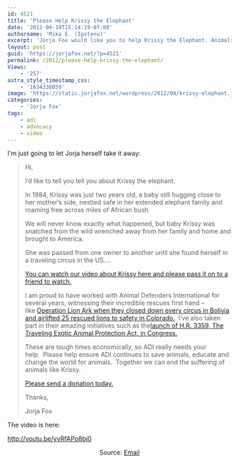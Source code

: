 ```yaml
---
id: 4521
title: 'Please Help Krissy the Elephant'
date: '2012-04-19T15:14:19-07:00'
authorname: 'Mika E. (Ipstenu)'
excerpt: 'Jorja Fox would like you to help Krissy the Elephant. Animals deserve to be free.'
layout: post
guid: 'https://jorjafox.net/?p=4521'
permalink: /2012/please-help-krissy-the-elephant/
Views:
    - '257'
astra_style_timestamp_css:
    - '1634338059'
image: 'https://static.jorjafox.net/wordpress/2012/04/krissy-elephant.jpg'
categories:
    - 'Jorja Fox'
tags:
    - adi
    - advocacy
    - video
---
```


I'm just going to let Jorja herself take it away:
<blockquote>Hi,

I’d like to tell you tell you about Krissy the elephant.

In 1984, Krissy was just two years old, a baby still hugging close to her mother’s side, nestled safe in her extended elephant family and roaming free across miles of African bush.

We will never know exactly what happened, but baby Krissy was snatched from the wild wrenched away from her family and home and brought to America.

She was passed from one owner to another until she found herself in a traveling circus in the US….

<a href="http://youtu.be/yvRfAPo8bj0">You can watch our video about Krissy here and please pass it on to a friend to watch.</a>

I am proud to have worked with Animal Defenders International for several years, witnessing their incredible rescues first hand – like <a href="http://www.ad-international.org/animal_rescues/go.php?id=2025&amp;ssi=24">Operation Lion Ark when they closed down every circus in Bolivia and airlifted 25 rescued lions to safety in Colorado.</a>  I’ve also taken part in their amazing initiatives such as the<a href="http://www.ad-international.org/animals_in_entertainment/go.php?id=2265&amp;ssi=10">launch of H.R. 3359, The Traveling Exotic Animal Protection Act, in Congress.</a>

These are tough times economically, so ADI really needs your help.  Please help ensure ADI continues to save animals, educate and change the world for animals.  Together we can end the suffering of animals like Krissy.

<a href="http://www.ad-international.org/take_action/donate.php">Please send a donation today.</a>

Thanks,

Jorja Fox</blockquote>
The video is here:

http://youtu.be/yvRfAPo8bj0
<p style="text-align: center;"><a href="http://www.ad-international.org/take_action/donate.php"></a>
Source: <a href="http://hosted-p0.vresp.com/1083227/a3a5e3df1b/ARCHIVE">Email</a>
